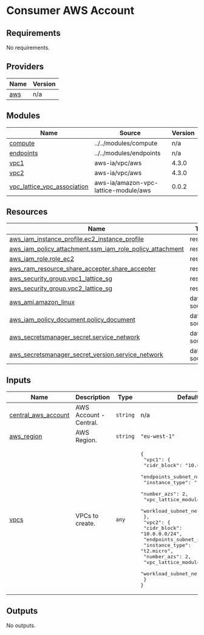 <!-- BEGIN_TF_DOCS -->
# Consumer AWS Account

## Requirements

No requirements.

## Providers

| Name | Version |
|------|---------|
| <a name="provider_aws"></a> [aws](#provider\_aws) | n/a |

## Modules

| Name | Source | Version |
|------|--------|---------|
| <a name="module_compute"></a> [compute](#module\_compute) | ../../modules/compute | n/a |
| <a name="module_endpoints"></a> [endpoints](#module\_endpoints) | ../../modules/endpoints | n/a |
| <a name="module_vpc1"></a> [vpc1](#module\_vpc1) | aws-ia/vpc/aws | 4.3.0 |
| <a name="module_vpc2"></a> [vpc2](#module\_vpc2) | aws-ia/vpc/aws | 4.3.0 |
| <a name="module_vpc_lattice_vpc_association"></a> [vpc\_lattice\_vpc\_association](#module\_vpc\_lattice\_vpc\_association) | aws-ia/amazon-vpc-lattice-module/aws | 0.0.2 |

## Resources

| Name | Type |
|------|------|
| [aws_iam_instance_profile.ec2_instance_profile](https://registry.terraform.io/providers/hashicorp/aws/latest/docs/resources/iam_instance_profile) | resource |
| [aws_iam_policy_attachment.ssm_iam_role_policy_attachment](https://registry.terraform.io/providers/hashicorp/aws/latest/docs/resources/iam_policy_attachment) | resource |
| [aws_iam_role.role_ec2](https://registry.terraform.io/providers/hashicorp/aws/latest/docs/resources/iam_role) | resource |
| [aws_ram_resource_share_accepter.share_accepter](https://registry.terraform.io/providers/hashicorp/aws/latest/docs/resources/ram_resource_share_accepter) | resource |
| [aws_security_group.vpc1_lattice_sg](https://registry.terraform.io/providers/hashicorp/aws/latest/docs/resources/security_group) | resource |
| [aws_security_group.vpc2_lattice_sg](https://registry.terraform.io/providers/hashicorp/aws/latest/docs/resources/security_group) | resource |
| [aws_ami.amazon_linux](https://registry.terraform.io/providers/hashicorp/aws/latest/docs/data-sources/ami) | data source |
| [aws_iam_policy_document.policy_document](https://registry.terraform.io/providers/hashicorp/aws/latest/docs/data-sources/iam_policy_document) | data source |
| [aws_secretsmanager_secret.service_network](https://registry.terraform.io/providers/hashicorp/aws/latest/docs/data-sources/secretsmanager_secret) | data source |
| [aws_secretsmanager_secret_version.service_network](https://registry.terraform.io/providers/hashicorp/aws/latest/docs/data-sources/secretsmanager_secret_version) | data source |

## Inputs

| Name | Description | Type | Default | Required |
|------|-------------|------|---------|:--------:|
| <a name="input_central_aws_account"></a> [central\_aws\_account](#input\_central\_aws\_account) | AWS Account - Central. | `string` | n/a | yes |
| <a name="input_aws_region"></a> [aws\_region](#input\_aws\_region) | AWS Region. | `string` | `"eu-west-1"` | no |
| <a name="input_vpcs"></a> [vpcs](#input\_vpcs) | VPCs to create. | `any` | <pre>{<br>  "vpc1": {<br>    "cidr_block": "10.0.0.0/24",<br>    "endpoints_subnet_netmask": 28,<br>    "instance_type": "t2.micro",<br>    "number_azs": 2,<br>    "vpc_lattice_module": true,<br>    "workload_subnet_netmask": 28<br>  },<br>  "vpc2": {<br>    "cidr_block": "10.0.0.0/24",<br>    "endpoints_subnet_netmask": 28,<br>    "instance_type": "t2.micro",<br>    "number_azs": 2,<br>    "vpc_lattice_module": true,<br>    "workload_subnet_netmask": 28<br>  }<br>}</pre> | no |

## Outputs

No outputs.
<!-- END_TF_DOCS -->